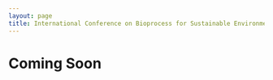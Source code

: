 ```yaml
---
layout: page
title: International Conference on Bioprocess for Sustainable Environment and Energy
---
```

# Coming Soon